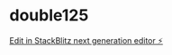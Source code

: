 # double125

[Edit in StackBlitz next generation editor ⚡️](https://stackblitz.com/~/github.com/kvartiil/double125)